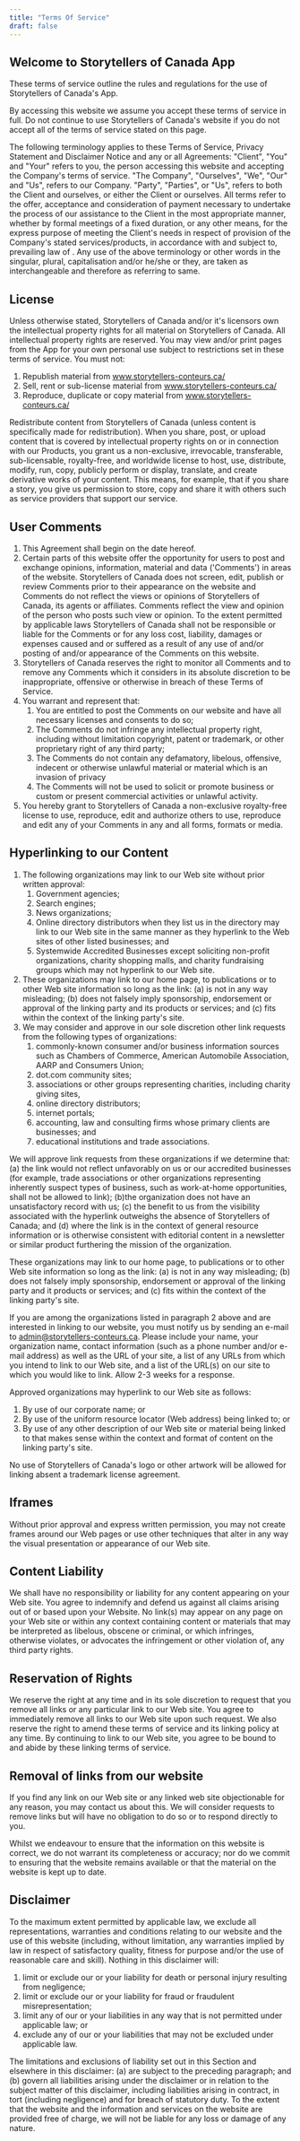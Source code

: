 ```yaml
---
title: "Terms Of Service"
draft: false
---
```

## Welcome to Storytellers of Canada App
These terms of service outline the rules and regulations for the use of Storytellers of Canada's App.

By accessing this website we assume you accept these terms of service in full. Do not continue to use Storytellers of Canada's website if you do not accept all of the terms of service stated on this page.

The following terminology applies to these Terms of Service, Privacy Statement and Disclaimer Notice and any or all Agreements: "Client", "You" and "Your" refers to you, the person accessing this website and accepting the Company's terms of service. "The Company", "Ourselves", "We", "Our" and "Us", refers to our Company. "Party", "Parties", or "Us", refers to both the Client and ourselves, or either the Client or ourselves. All terms refer to the offer, acceptance and consideration of payment necessary to undertake the process of our assistance to the Client in the most appropriate manner, whether by formal meetings of a fixed duration, or any other means, for the express purpose of meeting the Client's needs in respect of provision of the Company's stated services/products, in accordance with and subject to, prevailing law of . Any use of the above terminology or other words in the singular, plural, capitalisation and/or he/she or they, are taken as interchangeable and therefore as referring to same.
## License
Unless otherwise stated, Storytellers of Canada and/or it's licensors own the intellectual property rights for all material on Storytellers of Canada. All intellectual property rights are reserved. You may view and/or print pages from the App for your own personal use subject to restrictions set in these terms of service.
You must not:
1.	Republish material from www.storytellers-conteurs.ca/
2.	Sell, rent or sub-license material from www.storytellers-conteurs.ca/
3.	Reproduce, duplicate or copy material from www.storytellers-conteurs.ca/

Redistribute content from Storytellers of Canada (unless content is specifically made for redistribution).
When you share, post, or upload content that is covered by intellectual property rights on or in connection with our Products, you grant us a non-exclusive, irrevocable, transferable, sub-licensable, royalty-free, and worldwide license to host, use, distribute, modify, run, copy, publicly perform or display, translate, and create derivative works of your content. This means, for example, that if you share a story, you give us permission to store, copy and share it with others such as service providers that support our service. 
## User Comments

1.	This Agreement shall begin on the date hereof.
2.	Certain parts of this website offer the opportunity for users to post and exchange opinions, information, material and data ('Comments') in areas of the website. Storytellers of Canada does not screen, edit, publish or review Comments prior to their appearance on the website and Comments do not reflect the views or opinions of Storytellers of Canada, its agents or affiliates. Comments reflect the view and opinion of the person who posts such view or opinion. To the extent permitted by applicable laws Storytellers of Canada shall not be responsible or liable for the Comments or for any loss cost, liability, damages or expenses caused and or suffered as a result of any use of and/or posting of and/or appearance of the Comments on this website.
3.	Storytellers of Canada reserves the right to monitor all Comments and to remove any Comments which it considers in its absolute discretion to be inappropriate, offensive or otherwise in breach of these Terms of Service.
4.	You warrant and represent that:
	1.	You are entitled to post the Comments on our website and have all necessary licenses and consents to do so;
	2.	The Comments do not infringe any intellectual property right, including without limitation copyright, patent or trademark, or other proprietary right of any third party;
	3.	The Comments do not contain any defamatory, libelous, offensive, indecent or otherwise unlawful material or material which is an invasion of privacy
	4.	The Comments will not be used to solicit or promote business or custom or present commercial activities or unlawful activity.
5.	You hereby grant to Storytellers of Canada a non-exclusive royalty-free license to use, reproduce, edit and authorize others to use, reproduce and edit any of your Comments in any and all forms, formats or media.
## Hyperlinking to our Content
1.	The following organizations may link to our Web site without prior written approval:
	1.	Government agencies;
	2.	Search engines;
	3.	News organizations;
	4.	Online directory distributors when they list us in the directory may link to our Web site in the same manner as they hyperlink to the Web sites of other listed businesses; and
	5.	Systemwide Accredited Businesses except soliciting non-profit organizations, charity shopping malls, and charity fundraising groups which may not hyperlink to our Web site.
2.	These organizations may link to our home page, to publications or to other Web site information so long as the link: (a) is not in any way misleading; (b) does not falsely imply sponsorship, endorsement or approval of the linking party and its products or services; and (c) fits within the context of the linking party's site.
3.	We may consider and approve in our sole discretion other link requests from the following types of organizations:
	1.	commonly-known consumer and/or business information sources such as Chambers of Commerce, American Automobile Association, AARP and Consumers Union;
	2.	dot.com community sites;
	3.	associations or other groups representing charities, including charity giving sites,
	4.	online directory distributors;
	5.	internet portals;
	6.	accounting, law and consulting firms whose primary clients are businesses; and
	7.	educational institutions and trade associations.

We will approve link requests from these organizations if we determine that: (a) the link would not reflect unfavorably on us or our accredited businesses (for example, trade associations or other organizations representing inherently suspect types of business, such as work-at-home opportunities, shall not be allowed to link); (b)the organization does not have an unsatisfactory record with us; (c) the benefit to us from the visibility associated with the hyperlink outweighs the absence of Storytellers of Canada; and (d) where the link is in the context of general resource information or is otherwise consistent with editorial content in a newsletter or similar product furthering the mission of the organization.

These organizations may link to our home page, to publications or to other Web site information so long as the link: (a) is not in any way misleading; (b) does not falsely imply sponsorship, endorsement or approval of the linking party and it products or services; and (c) fits within the context of the linking party's site.

If you are among the organizations listed in paragraph 2 above and are interested in linking to our website, you must notify us by sending an e-mail to admin@storytellers-conteurs.ca. Please include your name, your organization name, contact information (such as a phone number and/or e-mail address) as well as the URL of your site, a list of any URLs from which you intend to link to our Web site, and a list of the URL(s) on our site to which you would like to link. Allow 2-3 weeks for a response.

Approved organizations may hyperlink to our Web site as follows:
1.	By use of our corporate name; or
2.	By use of the uniform resource locator (Web address) being linked to; or
3.	By use of any other description of our Web site or material being linked to that makes sense within the context and format of content on the linking party's site.

No use of Storytellers of Canada's logo or other artwork will be allowed for linking absent a trademark license agreement.
## Iframes
Without prior approval and express written permission, you may not create frames around our Web pages or use other techniques that alter in any way the visual presentation or appearance of our Web site.
## Content Liability
We shall have no responsibility or liability for any content appearing on your Web site. You agree to indemnify and defend us against all claims arising out of or based upon your Website. No link(s) may appear on any page on your Web site or within any context containing content or materials that may be interpreted as libelous, obscene or criminal, or which infringes, otherwise violates, or advocates the infringement or other violation of, any third party rights.
## Reservation of Rights
We reserve the right at any time and in its sole discretion to request that you remove all links or any particular link to our Web site. You agree to immediately remove all links to our Web site upon such request. We also reserve the right to amend these terms of service and its linking policy at any time. By continuing to link to our Web site, you agree to be bound to and abide by these linking terms of service.
## Removal of links from our website
If you find any link on our Web site or any linked web site objectionable for any reason, you may contact us about this. We will consider requests to remove links but will have no obligation to do so or to respond directly to you.

Whilst we endeavour to ensure that the information on this website is correct, we do not warrant its completeness or accuracy; nor do we commit to ensuring that the website remains available or that the material on the website is kept up to date.
## Disclaimer
To the maximum extent permitted by applicable law, we exclude all representations, warranties and conditions relating to our website and the use of this website (including, without limitation, any warranties implied by law in respect of satisfactory quality, fitness for purpose and/or the use of reasonable care and skill). Nothing in this disclaimer will:
1.	limit or exclude our or your liability for death or personal injury resulting from negligence;
2.	limit or exclude our or your liability for fraud or fraudulent misrepresentation;
3.	limit any of our or your liabilities in any way that is not permitted under applicable law; or
4.	exclude any of our or your liabilities that may not be excluded under applicable law.

The limitations and exclusions of liability set out in this Section and elsewhere in this disclaimer: (a) are subject to the preceding paragraph; and (b) govern all liabilities arising under the disclaimer or in relation to the subject matter of this disclaimer, including liabilities arising in contract, in tort (including negligence) and for breach of statutory duty.
To the extent that the website and the information and services on the website are provided free of charge, we will not be liable for any loss or damage of any nature.
